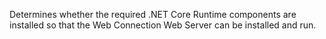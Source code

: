 ﻿Determines whether the required .NET Core Runtime components are installed so that the Web Connection Web Server can be installed and run.
